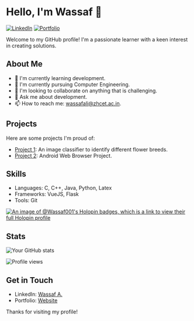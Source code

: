 # Hello, I'm Wassaf 👋

[![LinkedIn](https://img.shields.io/badge/LinkedIn-Wassaf-blue)](https://www.linkedin.com/in/wassaf-ali)
[![Portfolio](https://img.shields.io/badge/Portfolio-Website-orange)](https://yourwebsite.com)

Welcome to my GitHub profile! I'm a passionate learner with a keen interest in creating solutions.

## About Me

- 🔭 I'm currently learning development.
- 🌱 I'm currently pursuing Computer Engineering.
- 👯 I'm looking to collaborate on anything that is challenging.
- 💬 Ask me about development.
- 📫 How to reach me: wassafali@zhcet.ac.in.

## Projects

Here are some projects I'm proud of:

- [Project 1](https://github.com/Wassaf001/Image_Classifier_to_identify_different_flower_breeds): An image classifier to identify different flower breeds.
- [Project 2](https://github.com/Wassaf001/CogniBrowse): Android Web Browser Project.


## Skills

- Languages: C, C++, Java, Python, Latex
- Frameworks: VueJS, Flask
- Tools: Git

[![An image of @Wassaf001's Holopin badges, which is a link to view their full Holopin profile](https://holopin.me/wassaf001)](https://www.holopin.io/@wassaf001#badges)


## Stats

![Your GitHub stats](https://github-readme-stats.vercel.app/api?username=Wassaf001&show_icons=true)

![Profile views](https://komarev.com/ghpvc/?username=Wassaf001&color=blueviolet)

## Get in Touch

- LinkedIn: [Wassaf A.](https://www.linkedin.com/in/wassaf-ali)
- Portfolio: [Website](https://yourwebsite.com)

Thanks for visiting my profile!
